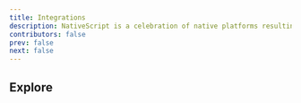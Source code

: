 ```yaml
---
title: Integrations
description: NativeScript is a celebration of native platforms resulting in a liberating development experience which includes the ability to integrate with anything that runs on each target platform. Explore a few highlights of such integrations enabling you to develop the way you want using any solution together with NativeScript to meet the demands of the case in front of you.
contributors: false
prev: false
next: false
---
```


## Explore

<script lang="ts" setup>
  const integrations = [
  {
    id: 1,
    title: "React Native",
    href: "https://blog.nativescript.org/nativescript-with-react-native/",
    description: "Use React Native Modules with NativeScript",
    categories: [
      {
        title: "React Native",
        href: "https://reactnative.dev/",
      },
    ],
    imageUrl: "https://upload.wikimedia.org/wikipedia/commons/1/18/React_Native_Logo.png",
  },
  {
    id: 2,
    title: "Flutter",
    href: "https://github.com/NathanWalker/NativeScript-Flutter-Example",
    description: "Use Flutter with NativeScript",
    categories: [
      {
        title: "Flutter",
        href: "https://flutter.dev/",
      },
      { title: "Dart", href: "https://dart.dev/" },
      { title: "Example", href: "https://x.com/NativeScript/status/1790399780621037950"}
    ],
    imageUrl: "https://hydraulic.dev/assets/images/blog/flutter.webp",
  },
  {
    id: 3,
    title: "SwiftUI",
    href: "https://blog.nativescript.org/create-a-nativescript-checkbox-for-ios-with-swiftui/",
    description: "Use SwiftUI with a NativeScript app.",
    categories: [
      {
        title: "SwiftUI",
        href: "https://developer.apple.com/xcode/swiftui/",
      },
    ],
    imageUrl: "https://miro.medium.com/v2/resize:fit:1400/1*w9Qx-_oReedtEJctJ9bDNg.jpeg",
  },
  {
    id: 4,
    title: "Jetpack Compose",
    href: "https://dev.to/valorsoftware/introduction-to-jetpack-compose-for-nativescript-54d7",
    description: "Use Jetpack Compose with a NativeScript app.",
    categories: [{ title: "Jetpack Compose", href: "https://developer.android.com/develop/ui/compose" }, { title: 'Example', href: 'https://github.com/NativeScript/android-compose-example'}],
    imageUrl: "https://res.cloudinary.com/startup-grind/image/upload/c_fill,dpr_2.0,f_auto,g_center,q_auto:good/v1/gcs/platform-data-dsc/events/Jetpack%20Compose%20logo%20horizontal_W0quv7g.png",
  },
  {
    id: 5,
    title: "Capacitor",
    href: "https://capacitor.nativescript.org/",
    description: "Use Capacitor with NativeScript or use NativeScript with a Capacitor app.",
    categories: [{ title: "Capacitor", href: "https://capacitorjs.com/" }, { title: "Portals", href: "https://docs.nativescript.org/plugins/ionic-portals" }],
    imageUrl: "https://capacitorjs.com/og.png",
  },
  // {
  //   id: 6,
  //   title: "Rive",
  //   href: "https://stackblitz.com/edit/nativescript-text-from-image?file=src%2Fapp%2Fhome%2Fhome.component.ts",
  //   description: "Use Rive with a NativeScript app.",
  //   categories: [
  //     {
  //       title: "Angular",
  //       href: "https://docs.nativescript.org/tutorials/build-a-master-detail-app-with-angular",
  //     },
  //     {
  //       title: "iOS Vision Framework",
  //       href: "https://developer.apple.com/documentation/vision?language=objc",
  //     },
  //   ],
  //   videoUrl: "https://youtube.com/embed/cCqqXezvfWs",
  //   videoTitle: "iOS Recognize Text from an Image",
  // },
  // {
  //   id: 7,
  //   title: "Lottie",
  //   href: "https://stackblitz.com/edit/nativescript-pdfview-via-ios-pdfkit?file=src%2Fapp%2Fnative-pdfview%2Fnative-pdfview.ts",
  //   description: "Use Lottie with a NativeScript app.",
  //   categories: [
  //     {
  //       title: "Angular",
  //       href: "https://docs.nativescript.org/tutorials/build-a-master-detail-app-with-angular",
  //     },
  //     {
  //       title: "iOS PDFKit",
  //       href: "https://developer.apple.com/documentation/pdfkit?language=objc",
  //     },
  //   ],
  //   videoUrl: "https://youtube.com/embed/ucmAXFaFbY0",
  //   videoTitle: "iOS PDFKit",
  // },
];

</script>

<SnackList :snacks="integrations" />

